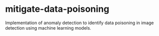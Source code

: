 # mitigate-data-poisoning
Implementation of anomaly detection to identify data poisoning in image detection using machine learning models.